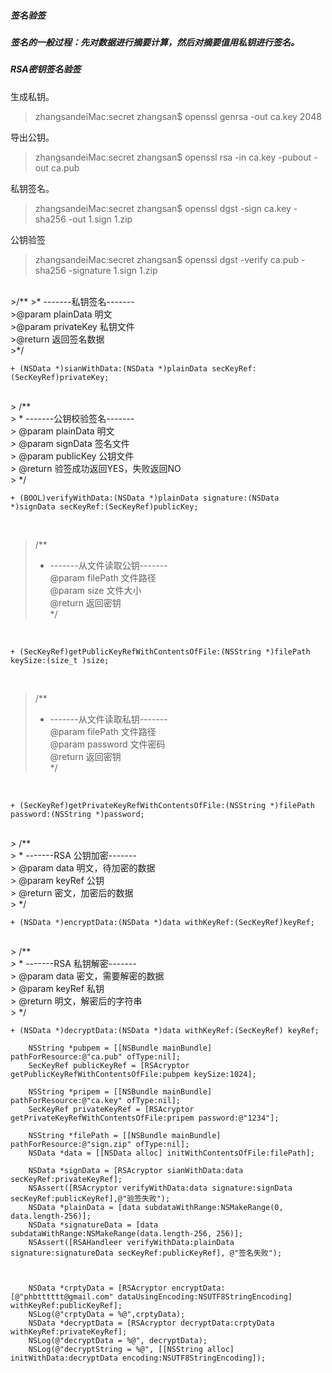 ##### 签名验签
##### 签名的一般过程：先对数据进行摘要计算，然后对摘要值用私钥进行签名。

##### RSA密钥签名验签
生成私钥。
>zhangsandeiMac:secret zhangsan$ openssl genrsa -out ca.key 2048

导出公钥。
>zhangsandeiMac:secret zhangsan$ openssl rsa -in ca.key -pubout -out ca.pub


私钥签名。
>zhangsandeiMac:secret zhangsan$ openssl dgst -sign ca.key -sha256 -out 1.sign 1.zip 

公钥验签
>zhangsandeiMac:secret zhangsan$ openssl dgst -verify ca.pub -sha256 -signature 1.sign 1.zip 

<br/>
>/**
>* -------私钥签名-------<br/>
>@param plainData 明文<br/>
>@param privateKey 私钥文件<br/>
>@return 返回签名数据<br/>
>*/
<br/>

```
+ (NSData *)sianWithData:(NSData *)plainData secKeyRef:(SecKeyRef)privateKey;
```

<br/>
> /**<br/>
> * -------公钥校验签名-------<br/>
> @param plainData 明文<br/>
> @param signData 签名文件<br/>
> @param publicKey 公钥文件<br/>
> @return 验签成功返回YES，失败返回NO<br/>
> */
<br/>

```
+ (BOOL)verifyWithData:(NSData *)plainData signature:(NSData *)signData secKeyRef:(SecKeyRef)publicKey;

```
 <br/>

> /** <br/>
> * -------从文件读取公钥-------<br/>
> @param filePath 文件路径<br/>
> @param size 文件大小<br/>
> @return 返回密钥<br/>
> */
<br/>

```
+ (SecKeyRef)getPublicKeyRefWithContentsOfFile:(NSString *)filePath keySize:(size_t )size;

```

<br/>

> /** <br/>
> * -------从文件读取私钥-------<br/>
> @param filePath 文件路径<br/>
> @param password 文件密码<br/>
> @return 返回密钥<br/>
> */ 
<br/>

```
+ (SecKeyRef)getPrivateKeyRefWithContentsOfFile:(NSString *)filePath password:(NSString *)password;
```

<br/>
> /** <br/>
> * -------RSA 公钥加密-------<br/>
> @param data 明文，待加密的数据<br/>
> @param keyRef 公钥<br/>
> @return 密文，加密后的数据<br/>
> */ <br/>

```
+ (NSData *)encryptData:(NSData *)data withKeyRef:(SecKeyRef)keyRef;
```

<br/>
> /** <br/>
> * -------RSA 私钥解密-------<br/>
> @param data 密文，需要解密的数据<br/>
> @param keyRef 私钥<br/>
> @return 明文，解密后的字符串<br/>
> */<br/>

```
+ (NSData *)decryptData:(NSData *)data withKeyRef:(SecKeyRef) keyRef;
```

```object-c
	NSString *pubpem = [[NSBundle mainBundle] pathForResource:@"ca.pub" ofType:nil];
    SecKeyRef publicKeyRef = [RSAcryptor getPublicKeyRefWithContentsOfFile:pubpem keySize:1024];
        
    NSString *pripem = [[NSBundle mainBundle] pathForResource:@"ca.key" ofType:nil];
    SecKeyRef privateKeyRef = [RSAcryptor getPrivateKeyRefWithContentsOfFile:pripem password:@"1234"];
    
    NSString *filePath = [[NSBundle mainBundle] pathForResource:@"sign.zip" ofType:nil];
    NSData *data = [[NSData alloc] initWithContentsOfFile:filePath];

    NSData *signData = [RSAcryptor sianWithData:data secKeyRef:privateKeyRef];
    NSAssert([RSAcryptor verifyWithData:data signature:signData secKeyRef:publicKeyRef],@"验签失败");
    NSData *plainData = [data subdataWithRange:NSMakeRange(0, data.length-256)];
    NSData *signatureData = [data subdataWithRange:NSMakeRange(data.length-256, 256)];
    NSAssert([RSAHandleer verifyWithData:plainData signature:signatureData secKeyRef:publicKeyRef], @"签名失败");
    

    
    NSData *crptyData = [RSAcryptor encryptData:[@"phbtttttt@gmail.com" dataUsingEncoding:NSUTF8StringEncoding] withKeyRef:publicKeyRef];
    NSLog(@"crptyData = %@",crptyData);
    NSData *decryptData = [RSAcryptor decryptData:crptyData withKeyRef:privateKeyRef];
    NSLog(@"decryptData = %@", decryptData);
    NSLog(@"decryptString = %@", [[NSString alloc] initWithData:decryptData encoding:NSUTF8StringEncoding]);
```
